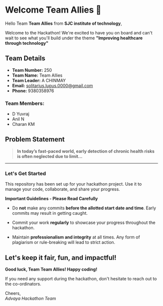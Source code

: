 # Welcome Team Allies 👋

Hello Team **Team Allies** from **SJC institute of technology**,

Welcome to the Hackathon! We're excited to have you on board and can't wait to see what you'll build under the theme **"Improving healthcare through technology"** 

## Team Details

- **Team Number:** 250  
- **Team Name:** Team Allies
- **Team Leader:** A CHINMAY  
- **Email:** solitarius.lupus.0000@gmail.com  
- **Phone:** 9380358976  

### Team Members:
- D Yuvraj 
- Anil N 
- Charan KM 

## Problem Statement

> **In today’s fast-paced world, early detection of chronic health risks is often neglected due to limit...**

---

### Let's Get Started 

This repository has been set up for your hackathon project. Use it to manage your code, collaborate, and share your progress.

**Important Guidelines - Please Read Carefully**

- Do **not** make any commits **before the allotted start date and time**. Early commits may result in getting caught.
- Commit your work **regularly** to showcase your progress throughout the hackathon.

- Maintain **professionalism and integrity** at all times. Any form of plagiarism or rule-breaking will lead to strict action.

Let's keep it fair, fun, and impactful! 
---

**Good luck, Team Team Allies! Happy coding!**

If you need any support during the hackathon, don't hesitate to reach out to the co-ordinators.

Cheers,  
_Advaya Hackathon Team_